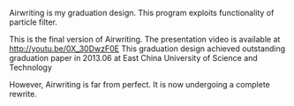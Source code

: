 Airwriting is my graduation design.
This program exploits functionality of particle filter.

This is the final version of Airwriting. The presentation video is available at http://youtu.be/0X_30DwzF0E
This graduation design achieved outstanding graduation paper in 2013.06 at East China University of Science and Technology

However, Airwriting is far from perfect. It is now undergoing a complete rewrite.
